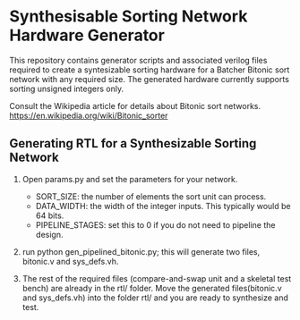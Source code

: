
# Synthesisable Sorting Network Hardware Generator

This repository contains generator scripts and associated verilog files required to create a syntesizable sorting hardware for a Batcher Bitonic sort network with any required size. The generated hardware currently supports sorting unsigned integers only. 


Consult the Wikipedia article for details about Bitonic sort networks. 
https://en.wikipedia.org/wiki/Bitonic_sorter

## Generating RTL for a Synthesizable Sorting Network

1. Open params.py and set the parameters for your network. 
    - SORT_SIZE: the number of elements the sort unit can process. 
    - DATA_WIDTH: the width of the integer inputs. This typically would be 64 bits. 
    - PIPELINE_STAGES: set this to 0 if you do not need to pipeline the design.

2. run python gen_pipelined_bitonic.py; this will generate two files, bitonic.v and sys_defs.vh. 

3. The rest of the required files (compare-and-swap unit and a skeletal test bench) are already in the rtl/ folder. Move the generated files(bitonic.v and sys_defs.vh) into the folder rtl/ and you are ready to synthesize and test. 
